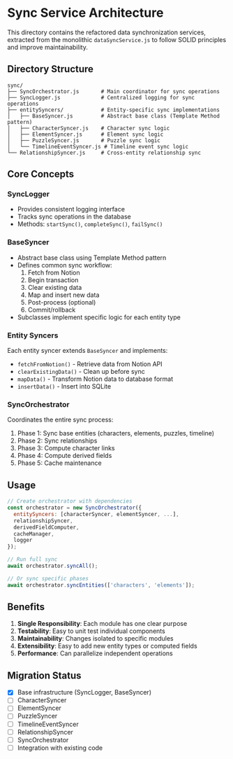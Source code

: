 # Sync Service Architecture

This directory contains the refactored data synchronization services, extracted from the monolithic `dataSyncService.js` to follow SOLID principles and improve maintainability.

## Directory Structure

```
sync/
├── SyncOrchestrator.js       # Main coordinator for sync operations
├── SyncLogger.js             # Centralized logging for sync operations
├── entitySyncers/            # Entity-specific sync implementations
│   ├── BaseSyncer.js         # Abstract base class (Template Method pattern)
│   ├── CharacterSyncer.js    # Character sync logic
│   ├── ElementSyncer.js      # Element sync logic
│   ├── PuzzleSyncer.js       # Puzzle sync logic
│   └── TimelineEventSyncer.js # Timeline event sync logic
└── RelationshipSyncer.js     # Cross-entity relationship sync
```

## Core Concepts

### SyncLogger
- Provides consistent logging interface
- Tracks sync operations in the database
- Methods: `startSync()`, `completeSync()`, `failSync()`

### BaseSyncer
- Abstract base class using Template Method pattern
- Defines common sync workflow:
  1. Fetch from Notion
  2. Begin transaction
  3. Clear existing data
  4. Map and insert new data
  5. Post-process (optional)
  6. Commit/rollback
- Subclasses implement specific logic for each entity type

### Entity Syncers
Each entity syncer extends `BaseSyncer` and implements:
- `fetchFromNotion()` - Retrieve data from Notion API
- `clearExistingData()` - Clean up before sync
- `mapData()` - Transform Notion data to database format
- `insertData()` - Insert into SQLite

### SyncOrchestrator
Coordinates the entire sync process:
1. Phase 1: Sync base entities (characters, elements, puzzles, timeline)
2. Phase 2: Sync relationships
3. Phase 3: Compute character links
4. Phase 4: Compute derived fields
5. Phase 5: Cache maintenance

## Usage

```javascript
// Create orchestrator with dependencies
const orchestrator = new SyncOrchestrator({
  entitySyncers: [characterSyncer, elementSyncer, ...],
  relationshipSyncer,
  derivedFieldComputer,
  cacheManager,
  logger
});

// Run full sync
await orchestrator.syncAll();

// Or sync specific phases
await orchestrator.syncEntities(['characters', 'elements']);
```

## Benefits

1. **Single Responsibility**: Each module has one clear purpose
2. **Testability**: Easy to unit test individual components
3. **Maintainability**: Changes isolated to specific modules
4. **Extensibility**: Easy to add new entity types or computed fields
5. **Performance**: Can parallelize independent operations

## Migration Status

- [x] Base infrastructure (SyncLogger, BaseSyncer)
- [ ] CharacterSyncer
- [ ] ElementSyncer
- [ ] PuzzleSyncer
- [ ] TimelineEventSyncer
- [ ] RelationshipSyncer
- [ ] SyncOrchestrator
- [ ] Integration with existing code